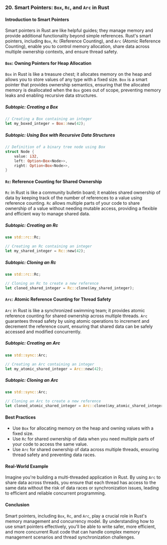 ### 20. Smart Pointers: `Box`, `Rc`, and `Arc` in Rust

#### Introduction to Smart Pointers

Smart pointers in Rust are like helpful guides; they manage memory and provide additional functionality beyond simple references. Rust's smart pointers, including `Box`, `Rc` (Reference Counting), and `Arc` (Atomic Reference Counting), enable you to control memory allocation, share data across multiple ownership contexts, and ensure thread safety.

#### `Box`: Owning Pointers for Heap Allocation

`Box` in Rust is like a treasure chest; it allocates memory on the heap and allows you to store values of any type with a fixed size. `Box` is a smart pointer that provides ownership semantics, ensuring that the allocated memory is deallocated when the `Box` goes out of scope, preventing memory leaks and enabling recursive data structures.

##### Subtopic: Creating a Box

```rust
// Creating a Box containing an integer
let my_boxed_integer = Box::new(42);
```

##### Subtopic: Using Box with Recursive Data Structures

```rust
// Definition of a binary tree node using Box
struct Node {
    value: i32,
    left: Option<Box<Node>>,
    right: Option<Box<Node>>,
}
```

#### `Rc`: Reference Counting for Shared Ownership

`Rc` in Rust is like a community bulletin board; it enables shared ownership of data by keeping track of the number of references to a value using reference counting. `Rc` allows multiple parts of your code to share ownership of a value without needing mutable access, providing a flexible and efficient way to manage shared data.

##### Subtopic: Creating an Rc

```rust
use std::rc::Rc;

// Creating an Rc containing an integer
let my_shared_integer = Rc::new(42);
```

##### Subtopic: Cloning an Rc

```rust
use std::rc::Rc;

// Cloning an Rc to create a new reference
let cloned_shared_integer = Rc::clone(&my_shared_integer);
```

#### `Arc`: Atomic Reference Counting for Thread Safety

`Arc` in Rust is like a synchronized swimming team; it provides atomic reference counting for shared ownership across multiple threads. `Arc` guarantees thread safety by using atomic operations to increment and decrement the reference count, ensuring that shared data can be safely accessed and modified concurrently.

##### Subtopic: Creating an Arc

```rust
use std::sync::Arc;

// Creating an Arc containing an integer
let my_atomic_shared_integer = Arc::new(42);
```

##### Subtopic: Cloning an Arc

```rust
use std::sync::Arc;

// Cloning an Arc to create a new reference
let cloned_atomic_shared_integer = Arc::clone(&my_atomic_shared_integer);
```

#### Best Practices

- Use `Box` for allocating memory on the heap and owning values with a fixed size.
- Use `Rc` for shared ownership of data when you need multiple parts of your code to access the same value.
- Use `Arc` for shared ownership of data across multiple threads, ensuring thread safety and preventing data races.

#### Real-World Example

Imagine you're building a multi-threaded application in Rust. By using `Arc` to share data across threads, you ensure that each thread has access to the same data without the risk of data races or synchronization issues, leading to efficient and reliable concurrent programming.

#### Conclusion

Smart pointers, including `Box`, `Rc`, and `Arc`, play a crucial role in Rust's memory management and concurrency model. By understanding how to use smart pointers effectively, you'll be able to write safer, more efficient, and more concurrent Rust code that can handle complex memory management scenarios and thread synchronization challenges.
